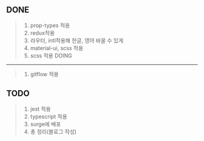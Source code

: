 DONE
----
> 1. prop-types 적용
> 2. redux적용
> 3. 라우터, intl적용해 한글, 영어 바꿀 수 있게
> 4. material-ui, scss 적용
> 5. scss 적용
DOING
---
> 1. gitflow 적용

TODO
----
> 1. jest 적용
> 2. typescript 적용
> 3. surge에 배포
> 4. 총 정리(블로그 작성)
